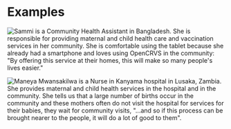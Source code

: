 # Examples

![Sammi is a Community Health Assistant in Bangladesh. She is responsible for providing maternal and child health care and vaccination services in her community. She is comfortable using the tablet because she already had a smartphone and loves using OpenCRVS in the community: "By offering this service at their homes, this will make so many people's lives easier."](../../.gitbook/assets/ha\_bang.png)

![Maneya Mwansakilwa is a Nurse in Kanyama hospital in Lusaka, Zambia. She provides maternal and child health services in the hospital and in the community. She tells us that a large number of births occur in the community and these mothers often do not visit the hospital for services for their babies, they wait for community visits, "...and so if this process can be brought nearer to the people, it will do a lot of good to them".](../../.gitbook/assets/ha\_zambia.jpeg)
